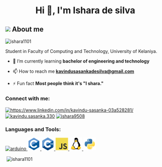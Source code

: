 <h1 align="center">Hi 👋, I'm Ishara de silva</h1>


## <picture><img src = "https://github.com/7oSkaaa/7oSkaaa/blob/main/Images/about_me.gif?raw=true" width = 50px></picture> About me

<p align="left"> <img src="https://komarev.com/ghpvc/?username=ishara1101&label=Profile%20views&color=0e75b6&style=flat" alt="ishara1101" /> </p>

Student in Faculty of Computing and Technology, University of Kelaniya.<br>

- 🌱 I’m currently learning **bachelor of engineering and technology**

- 📫 How to reach me **kavindusasankadesilva@gmail.com**

- ⚡ Fun fact **Most people think it's "I shara."**

<h3 align="left">Connect with me:</h3>
<p align="left">
<a href="https://linkedin.com/in/https://www.linkedin.com/in/kavindu-sasanka-03a528281/" target="blank"><img align="center" src="https://raw.githubusercontent.com/rahuldkjain/github-profile-readme-generator/master/src/images/icons/Social/linked-in-alt.svg" alt="https://www.linkedin.com/in/kavindu-sasanka-03a528281/" height="30" width="40" /></a>
<a href="https://fb.com/kavindu.sasanka.330" target="blank"><img align="center" src="https://raw.githubusercontent.com/rahuldkjain/github-profile-readme-generator/master/src/images/icons/Social/facebook.svg" alt="kavindu.sasanka.330" height="30" width="40" /></a>
<a href="https://discord.gg/ishara9508" target="blank"><img align="center" src="https://raw.githubusercontent.com/rahuldkjain/github-profile-readme-generator/master/src/images/icons/Social/discord.svg" alt="ishara9508" height="30" width="40" /></a>
</p>

<h3 align="left">Languages and Tools:</h3>
<p align="left"> <a href="https://www.arduino.cc/" target="_blank" rel="noreferrer"> <img src="https://cdn.worldvectorlogo.com/logos/arduino-1.svg" alt="arduino" width="40" height="40"/> </a> <a href="https://www.cprogramming.com/" target="_blank" rel="noreferrer"> <img src="https://raw.githubusercontent.com/devicons/devicon/master/icons/c/c-original.svg" alt="c" width="40" height="40"/> </a> <a href="https://www.w3schools.com/cpp/" target="_blank" rel="noreferrer"> <img src="https://raw.githubusercontent.com/devicons/devicon/master/icons/cplusplus/cplusplus-original.svg" alt="cplusplus" width="40" height="40"/> </a> <a href="https://developer.mozilla.org/en-US/docs/Web/JavaScript" target="_blank" rel="noreferrer"> <img src="https://raw.githubusercontent.com/devicons/devicon/master/icons/javascript/javascript-original.svg" alt="javascript" width="40" height="40"/> </a> <a href="https://www.linux.org/" target="_blank" rel="noreferrer"> <img src="https://raw.githubusercontent.com/devicons/devicon/master/icons/linux/linux-original.svg" alt="linux" width="40" height="40"/> </a> <a href="https://www.python.org" target="_blank" rel="noreferrer"> <img src="https://raw.githubusercontent.com/devicons/devicon/master/icons/python/python-original.svg" alt="python" width="40" height="40"/> </a> </p>

<p>&nbsp;<img align="center" src="https://github-readme-stats.vercel.app/api?username=ishara1101&show_icons=true&locale=en" alt="ishara1101" /></p>
